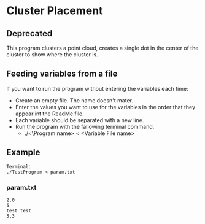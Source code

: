 ﻿# Cluster Placement

## Deprecated

This program clusters a point cloud, creates a single dot in the center of the cluster to show where the cluster is.

## Feeding variables from a file

If you want to run the program without entering the variables each time:

* Create an empty file. The name doesn't mater.
* Enter the values you want to use for the variables in the order that they appear int the ReadMe file.
* Each variable should be separated with a new line.
* Run the program with the fallowing terminal command.
  * ./<\Program name> < \<Variable File name>

## Example

    Terminal:
    ./TestProgram < param.txt

### param.txt

    2.0
    5
    test test
    5.3